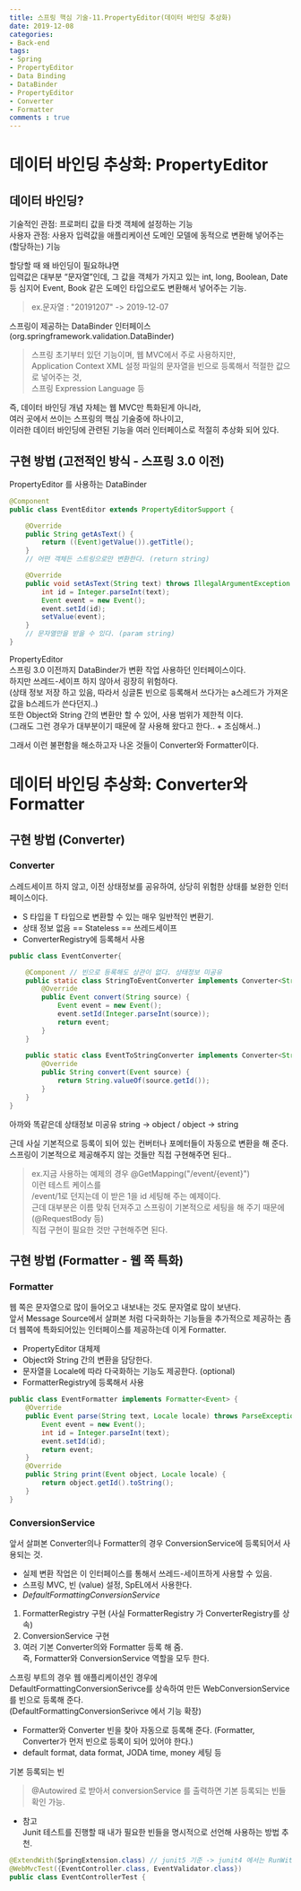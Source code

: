 ```yaml
---
title: 스프링 핵심 기술-11.PropertyEditor(데이터 바인딩 추상화)
date: 2019-12-08
categories:
- Back-end
tags:
- Spring 
- PropertyEditor
- Data Binding
- DataBinder
- PropertyEditor
- Converter
- Formatter
comments : true
---
```


# 데이터 바인딩 추상화: PropertyEditor
## 데이터 바인딩?
기술적인 관점: 프로퍼티 값을 타겟 객체에 설정하는 기능               
사용자 관점: 사용자 입력값을 애플리케이션 도메인 모델에 동적으로 변환해 넣어주는(할당하는) 기능    

할당할 때 왜 바인딩이 필요하냐면        
입력값은 대부분 “문자열”인데, 그 값을 객체가 가지고 있는 int, long, Boolean, Date 등 심지어 Event, Book 같은 도메인 타입으로도 변환해서 넣어주는 기능.
>ex.문자열 : "20191207" -> 2019-12-07


스프링이 제공하는 DataBinder 인터페이스       
(org.springframework.validation.DataBinder)       

>스프링 초기부터 있던 기능이며, 웹 MVC에서 주로 사용하지만,     
Application Context XML 설정 파일의 문자열을 빈으로 등록해서 적절한 값으로 넣어주는 것,         
스프링 Expression Language 등         

즉, 데이터 바인딩 개념 자체는 웹 MVC만 특화된게 아니라,        
여러 곳에서 쓰이는 스프링의 핵심 기술중에 하나이고,        
이러한 데이터 바인딩에 관련된 기능을 여러 인터페이스로 적절히 추상화 되어 있다.          

## 구현 방법 (고전적인 방식 - 스프링 3.0 이전) 

PropertyEditor 를 사용하는 DataBinder

```java
@Component
public class EventEditor extends PropertyEditorSupport {

    @Override
    public String getAsText() {
        return ((Event)getValue()).getTitle();
    }
    // 어떤 객체든 스트링으로만 변환한다. (return string)

    @Override
    public void setAsText(String text) throws IllegalArgumentException {
        int id = Integer.parseInt(text);
        Event event = new Event();
        event.setId(id);
        setValue(event);
    }
    // 문자열만을 받을 수 있다. (param string)
}
```

PropertyEditor      
스프링 3.0 이전까지 DataBinder가 변환 작업 사용하던 인터페이스이다.      
하지만 쓰레드-세이프 하지 않아서 굉장히 위험하다.         
(상태 정보 저장 하고 있음, 따라서 싱글톤 빈으로 등록해서 쓰다가는 a스레드가 가져온 값을 b스레드가 쓴다던지..)     
또한 Object와 String 간의 변환만 할 수 있어, 사용 범위가 제한적 이다.        
(그래도 그런 경우가 대부분이기 때문에 잘 사용해 왔다고 한다.. + 조심해서..)        


그래서 이런 불편함을 해소하고자 나온 것들이 Converter와 Formatter이다.     

# 데이터 바인딩 추상화: Converter와 Formatter



## 구현 방법 (Converter) 

### Converter
스레드세이프 하지 않고, 이전 상태정보를 공유하여, 상당히 위험한 상태를 보완한 인터페이스이다.      
* S 타입을 T 타입으로 변환할 수 있는 매우 일반적인 변환기.      
* 상태 정보 없음 == Stateless == 쓰레드세이프      
* ConverterRegistry에 등록해서 사용       

```java
public class EventConverter{

    @Component // 빈으로 등록해도 상관이 없다. 상태정보 미공유
    public static class StringToEventConverter implements Converter<String, Event> { // 소스, 타겟 string -> event로 변환
        @Override
        public Event convert(String source) {
            Event event = new Event();
            event.setId(Integer.parseInt(source));
            return event;
        }
    }
    
    public static class EventToStringConverter implements Converter<String, Event> { // 소스, 타겟 string -> event로 변환
        @Override
        public String convert(Event source) {
            return String.valueOf(source.getId());
        }
    }
}
```
아까와 똑같은데 상태정보 미공유 string -> object / object -> string       

근데 사실 기본적으로 등록이 되어 있는 컨버터나 포메터들이 자동으로 변환을 해 준다.       
스프링이 기본적으로 제공해주지 않는 것들만 직접 구현해주면 된다..        
      
>ex.지금 사용하는 예제의 경우 
@GetMapping("/event/{event}")      
이런 테스트 케이스를     
/event/1로 던지는데 이 받은 1을 id 세팅해 주는 예제이다.    
근데 대부분은 이름 맞춰 던져주고 스프링이 기본적으로 세팅을 해 주기 때문에 (@RequestBody 등)    
직접 구현이 필요한 것만 구현해주면 된다.    
   

## 구현 방법 (Formatter - 웹 쪽 특화) 
    
### Formatter

웹 쪽은 문자열으로 많이 들어오고 내보내는 것도 문자열로 많이 보낸다.         
앞서 Message Source에서 살펴본 처럼 다국화하는 기능들을 추가적으로 제공하는 좀 더 웹쪽에 특화되어있는 인터페이스를 제공하는데 이게 Formatter.    

* PropertyEditor 대체제       
* Object와 String 간의 변환을 담당한다.        
* 문자열을 Locale에 따라 다국화하는 기능도 제공한다. (optional)       
* FormatterRegistry에 등록해서 사용         


```java
public class EventFormatter implements Formatter<Event> {
    @Override
    public Event parse(String text, Locale locale) throws ParseException {
        Event event = new Event();
        int id = Integer.parseInt(text);
        event.setId(id);
        return event;
    }
    @Override
    public String print(Event object, Locale locale) {
        return object.getId().toString();
    }
}
```
    
   
  
### ConversionService
앞서 살펴본 Converter의나 Formatter의 경우 ConversionService에 등록되어서 사용되는 것.      

* 실제 변환 작업은 이 인터페이스를 통해서 쓰레드-세이프하게 사용할 수 있음.      
* 스프링 MVC, 빈 (value) 설정, SpEL에서 사용한다.     
* *DefaultFormattingConversionService*       
1. FormatterRegistry 구현 (사실 FormatterRegistry 가 ConverterRegistry를 상속)      
2. ConversionService 구현        
3. 여러 기본 Converter의와 Formatter 등록 해 줌.        
즉, Formatter와 ConversionService 역할을 모두 한다.    



스프링 부트의 경우
웹 애플리케이션인 경우에 DefaultFormattingConversionSerivce를 상속하여 만든 WebConversionService를 빈으로 등록해 준다.     
(DefaultFormattingConversionSerivce 에서 기능 확장)      
* Formatter와 Converter 빈을 찾아 자동으로 등록해 준다. (Formatter, Converter가 먼저 빈으로 등록이 되어 있어야 한다.)        
* default format, data format, JODA time, money 세팅 등        

기본 등록되는 빈          
>@Autowired 로 받아서 conversionService 를 출력하면 기본 등록되는 빈들 확인 가능.          


+ 참고      
Junit 테스트를 진행할 때 내가 필요한 빈들을 명시적으로 선언해 사용하는 방법 추천.      
```java
@ExtendWith(SpringExtension.class) // junit5 기준 -> junit4 에서는 RunWith 사용
@WebMvcTest({EventController.class, EventValidator.class})
public class EventControllerTest {
```



